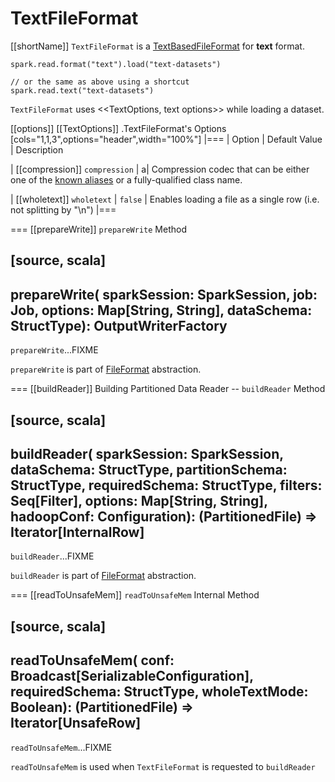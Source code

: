 # TextFileFormat

[[shortName]]
`TextFileFormat` is a [TextBasedFileFormat](../TextBasedFileFormat.md) for **text** format.

```text
spark.read.format("text").load("text-datasets")

// or the same as above using a shortcut
spark.read.text("text-datasets")
```

`TextFileFormat` uses <<TextOptions, text options>> while loading a dataset.

[[options]]
[[TextOptions]]
.TextFileFormat's Options
[cols="1,1,3",options="header",width="100%"]
|===
| Option
| Default Value
| Description

| [[compression]] `compression`
|
a| Compression codec that can be either one of the [known aliases](../../CompressionCodecs.md#shortCompressionCodecNames) or a fully-qualified class name.

| [[wholetext]] `wholetext`
| `false`
| Enables loading a file as a single row (i.e. not splitting by "\n")
|===

=== [[prepareWrite]] `prepareWrite` Method

[source, scala]
----
prepareWrite(
  sparkSession: SparkSession,
  job: Job,
  options: Map[String, String],
  dataSchema: StructType): OutputWriterFactory
----

`prepareWrite`...FIXME

`prepareWrite` is part of [FileFormat](../FileFormat.md#prepareWrite) abstraction.

=== [[buildReader]] Building Partitioned Data Reader -- `buildReader` Method

[source, scala]
----
buildReader(
  sparkSession: SparkSession,
  dataSchema: StructType,
  partitionSchema: StructType,
  requiredSchema: StructType,
  filters: Seq[Filter],
  options: Map[String, String],
  hadoopConf: Configuration): (PartitionedFile) => Iterator[InternalRow]
----

`buildReader`...FIXME

`buildReader` is part of [FileFormat](../FileFormat.md#buildReader) abstraction.

=== [[readToUnsafeMem]] `readToUnsafeMem` Internal Method

[source, scala]
----
readToUnsafeMem(
  conf: Broadcast[SerializableConfiguration],
  requiredSchema: StructType,
  wholeTextMode: Boolean): (PartitionedFile) => Iterator[UnsafeRow]
----

`readToUnsafeMem`...FIXME

`readToUnsafeMem` is used when `TextFileFormat` is requested to `buildReader`
